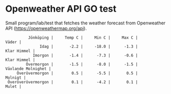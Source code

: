 # Openweather API GO test

Small program/lab/test that fetches the weather forecast from Openweather API (https://openweathermap.org/api).

              Jönköping |     Temp C |     Min C |     Max C |                  Väder |
                   Idag |       -2.2 |     -18.0 |      -1.3 |            Klar Himmel |
                Imorgon |       -1.4 |      -7.3 |      -0.6 |            Klar Himmel |
             Övermorgon |       -1.5 |      -8.0 |      -1.5 |     Växlande Molnighet |
         Överövermorgon |        0.5 |      -5.5 |       0.5 |                Molnigt |
     Överöverövermorgon |        0.1 |      -4.2 |       0.1 |                  Mulet |
